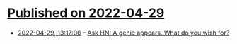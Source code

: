 # [Published on 2022-04-29](index.md)

* [2022-04-29, 13:17:06](https://news.ycombinator.com/item?id=31204683) - [Ask HN: A genie appears. What do you wish for?](https://news.ycombinator.com/item?id=31204683)
